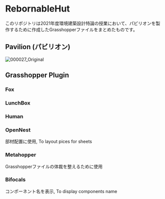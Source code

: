 # RebornableHut
このリポジトリは2021年度環境建築設計特論の授業において、パビリオンを製作するために作成したGrasshopperファイルをまとめたものです。

## Pavilion (パビリオン)
![000027_Original](https://user-images.githubusercontent.com/55425520/159114223-78d2e035-6af2-453a-a485-87e869a1a91c.jpg)

## Grasshopper Plugin
### Fox
### LunchBox
### Human
### OpenNest
部材配置に使用, To layout pices for sheets
### Metahopper
Grasshopperファイルの体裁を整えるために使用
### Bifocals
コンポーネント名を表示, To display components name
